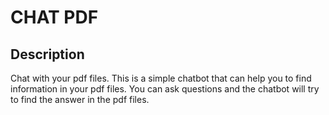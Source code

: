 # CHAT PDF

## Description
Chat with your pdf files. This is a simple chatbot that can help you to find information in your pdf files. You can ask questions and the chatbot will try to find the answer in the pdf files.
